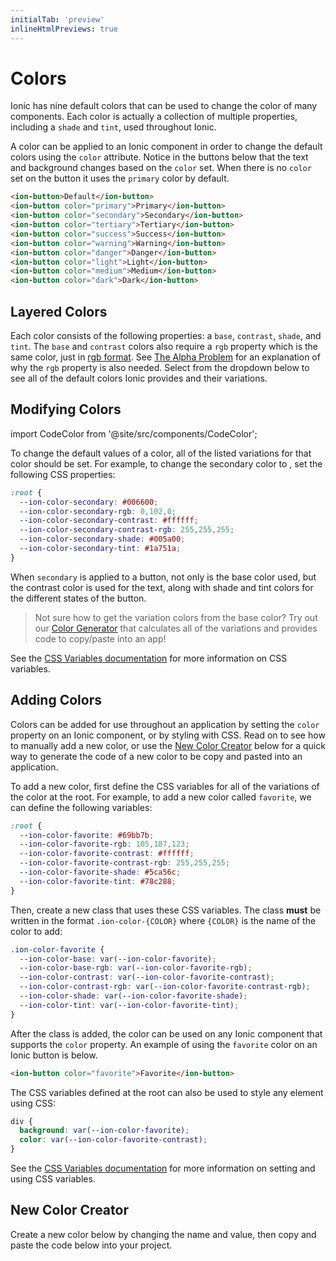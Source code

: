 ```yaml
---
initialTab: 'preview'
inlineHtmlPreviews: true
---
```


# Colors

Ionic has nine default colors that can be used to change the color of many components. Each color is actually a collection of multiple properties, including a `shade` and `tint`, used throughout Ionic.

A color can be applied to an Ionic component in order to change the default colors using the `color` attribute. Notice in the buttons below that the text and background changes based on the `color` set. When there is no `color` set on the button it uses the `primary` color by default.

```html
<ion-button>Default</ion-button>
<ion-button color="primary">Primary</ion-button>
<ion-button color="secondary">Secondary</ion-button>
<ion-button color="tertiary">Tertiary</ion-button>
<ion-button color="success">Success</ion-button>
<ion-button color="warning">Warning</ion-button>
<ion-button color="danger">Danger</ion-button>
<ion-button color="light">Light</ion-button>
<ion-button color="medium">Medium</ion-button>
<ion-button color="dark">Dark</ion-button>
```

## Layered Colors

Each color consists of the following properties: a `base`, `contrast`, `shade`, and `tint`. The `base` and `contrast` colors also require a `rgb` property which is the same color, just in <a href="https://developer.mozilla.org/en-US/docs/Glossary/RGB" target="_blank">rgb format</a>. See [The Alpha Problem](./advanced#the-alpha-problem) for an explanation of why the `rgb` property is also needed. Select from the dropdown below to see all of the default colors Ionic provides and their variations.

<layered-colors-select mode="md" no-prerender></layered-colors-select>

## Modifying Colors

import CodeColor from '@site/src/components/CodeColor';

To change the default values of a color, all of the listed variations for that color should be set. For example, to change the secondary color to <CodeColor mode="md" value="#006600"></CodeColor>, set the following CSS properties:

```css
:root {
  --ion-color-secondary: #006600;
  --ion-color-secondary-rgb: 0,102,0;
  --ion-color-secondary-contrast: #ffffff;
  --ion-color-secondary-contrast-rgb: 255,255,255;
  --ion-color-secondary-shade: #005a00;
  --ion-color-secondary-tint: #1a751a;
}
```

When `secondary` is applied to a button, not only is the base color <CodeColor mode="md" value="#006600"></CodeColor> used, but the contrast color <CodeColor mode="md" value="#ffffff"></CodeColor> is used for the text, along with shade <CodeColor mode="md" value="#005a00"></CodeColor> and tint <CodeColor mode="md" value="#1a751a"></CodeColor> colors for the different states of the button.

> Not sure how to get the variation colors from the base color? Try out our [Color Generator](/docs/theming/color-generator) that calculates all of the variations and provides code to copy/paste into an app!

See the [CSS Variables documentation](/docs/theming/css-variables) for more information on CSS variables.

## Adding Colors

Colors can be added for use throughout an application by setting the `color` property on an Ionic component, or by styling with CSS. Read on to see how to manually add a new color, or use the [New Color Creator](#new-color-creator) below for a quick way to generate the code of a new color to be copy and pasted into an application.

To add a new color, first define the CSS variables for all of the variations of the color at the root. For example, to add a new color called `favorite`, we can define the following variables:

```css
:root {
  --ion-color-favorite: #69bb7b;
  --ion-color-favorite-rgb: 105,187,123;
  --ion-color-favorite-contrast: #ffffff;
  --ion-color-favorite-contrast-rgb: 255,255,255;
  --ion-color-favorite-shade: #5ca56c;
  --ion-color-favorite-tint: #78c288;
}
```

Then, create a new class that uses these CSS variables. The class **must** be written in the format `.ion-color-{COLOR}` where `{COLOR}` is the name of the color to add:

```css
.ion-color-favorite {
  --ion-color-base: var(--ion-color-favorite);
  --ion-color-base-rgb: var(--ion-color-favorite-rgb);
  --ion-color-contrast: var(--ion-color-favorite-contrast);
  --ion-color-contrast-rgb: var(--ion-color-favorite-contrast-rgb);
  --ion-color-shade: var(--ion-color-favorite-shade);
  --ion-color-tint: var(--ion-color-favorite-tint);
}
```

After the class is added, the color can be used on any Ionic component that supports the `color` property. An example of using the `favorite` color on an Ionic button is below.

```html
<ion-button color="favorite">Favorite</ion-button>
```

The CSS variables defined at the root can also be used to style any element using CSS:

```css
div {
  background: var(--ion-color-favorite);
  color: var(--ion-color-favorite-contrast);
}
```

See the [CSS Variables documentation](/docs/theming/css-variables) for more information on setting and using CSS variables.


## New Color Creator

Create a new color below by changing the name and value, then copy and paste the code below into your project.

<new-color-generator mode="md" no-prerender></new-color-generator>
